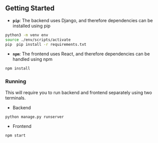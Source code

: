 
<!-- GETTING STARTED -->
## Getting Started

* **`pip`**: The backend uses Django, and therefore dependencies can be installed using pip
```sh
python3 -m venv env              
source ./env/scripts/activate     
pip  pip install -r requirements.txt                     
```

* **`npm`**: The frontend uses React, and therefore dependencies can be handled using npm 

```sh
npm install  
```

### Running

This will require you to run backend and frontend separately using two terminals.

* Backend

```sh
python manage.py runserver
```

* Frontend

```sh
npm start      
```